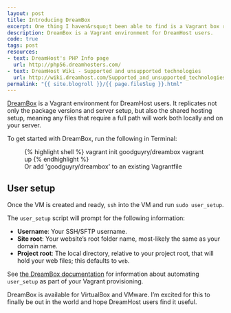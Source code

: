 ```yaml
---
layout: post
title: Introducing DreamBox
excerpt: One thing I haven&rsquo;t been able to find is a Vagrant box replicating the DreamHost shared hosting environment, so I made one.
description: DreamBox is a Vagrant environment for DreamHost users.
code: true
tags: post
resources:
- text: DreamHost's PHP Info page
  url: http://php56.dreamhosters.com/
- text: DreamHost Wiki - Supported and unsupported technologies
  url: http://wiki.dreamhost.com/Supported_and_unsupported_technologies
permalink: "{{ site.blogroll }}/{{ page.fileSlug }}.html"
---
```


[DreamBox](https://atlas.hashicorp.com/goodguyry/boxes/dreambox) is a Vagrant environment for DreamHost users. It replicates not only the package versions and server setup, but also the shared hosting setup, meaning any files that require a full path will work both locally and on your server.

To get started with DreamBox, run the following in Terminal:

<figure>
{% highlight shell %}
vagrant init goodguyry/dreambox
vagrant up
{% endhighlight %}
  <figcaption>Or add 'goodguyry/dreambox' to an existing Vagrantfile</figcaption>
</figure>

## User setup

Once the VM is created and ready, `ssh` into the VM and run `sudo user_setup`.

The `user_setup` script will prompt for the following information:

- **Username**: Your SSH/SFTP username.
- **Site root**: Your website&rsquo;s root folder name, most-likely the same as your domain name.
- **Project root**: The local directory, relative to your project root, that will hold your web files; this defaults to <code class="path">web</code>.

See [the DreamBox documentation](https://github.com/goodguyry/dreambox) for information about automating `user_setup` as part of your Vagrant provisioning.

DreamBox is available for VirtualBox and VMware. I&rsquo;m excited for this to finally be out in the world and hope DreamHost users find it useful.
